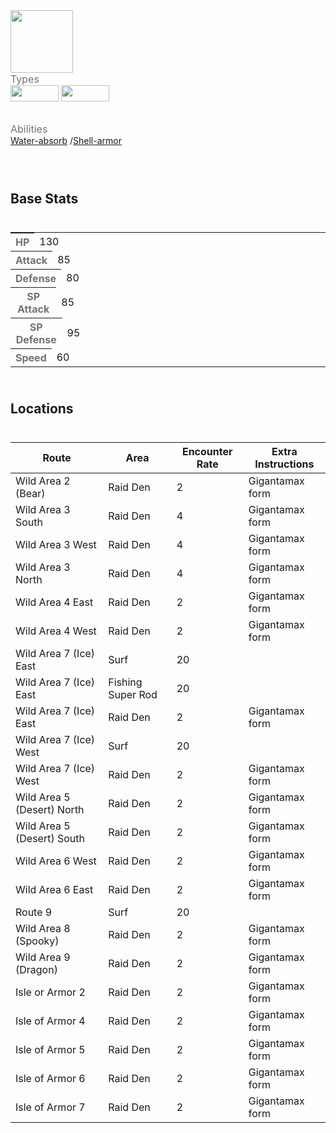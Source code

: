 <div class="pokemon-attribute-container">
  <img src="../../img/pokemon/lapras.png" width="100"/>

  <div style="display: grid; grid-template-rows: 1fr 1fr 1fr; row-gap: 0.5rem;">
    <div class="pokemon-attribute">
      <p style="color: #737373; margin: 0px; font-weight: normal; font-size: 16px; align-self: center;">Types</p>
      <div class="attribute-value" style="column-gap: 0.5rem;">
        <img src='../../img/types/water.png' style='width: 77px; height: 26px;'/>
        <img src='../../img/types/ice.png' style='width: 77px; height: 26px;'/>
      </div>
    </div>
    <div class="pokemon-attribute">
      <p style="color: #737373; margin: 0px;  font-weight: normal; font-size:16px; align-self: center;">Abilities</p>
      <div class="attribute-value">
        <a href='' title="Whenever a water-type move hits this Pokemon, it heals for 1/4 of its maximum HP, negating any other effect on it.  Water moves will ignore this Pokemon's substitute.">Water-absorb</a>
        /<a href='' title="Moves cannot score critical hits against this Pokemon.  This ability functions identically to battle armor.">Shell-armor</a>
      </div>
    </div>
    <div style="display: none;" class="hidden-pokemon-attribute">
      <p style="color: #737373; margin: 0px;  font-weight: normal; font-size:15px; align-self: center;">Hidden Ability</p>
      <div class="attribute-value">
        
      </div>
    </div>
  </div>
</div>

## Base Stats
<table style="width: 100%">
  <tbody style="width: 100%;">
    <tr style="display: flex; align-items: center;">
      <th style="color: #737373;" >HP</th>
      <td style="border-top: none; width: 70px">130</td>
      <td style="width: 100%; min-width: 450px; border-top: none;">
        <div style="width: 50%;" class="ranking-bar rank-6">
        </div>
      </td>
    </tr>
    <tr style="display: flex; align-items: center;">
      <th style="color: #737373;">Attack</th>
      <td style="border-top: none; width: 70px">85</td>
      <td style="width: 100%; min-width: 450px; border-top: none;">
        <div style="width: 33%;" class="ranking-bar rank-4">
        </div>
      </td>
    </tr>
    <tr style="display: flex; align-items: center;">
      <th style="color: #737373;">Defense</th>
      <td style="border-top: none; width: 70px">80</td>
      <td style="width: 100%; min-width: 450px; border-top: none;">
        <div style="width: 31%;" class="ranking-bar rank-4">
        </div>
      </td>
    </tr>
    <tr style="display: flex; align-items: center;">
      <th style="color: #737373;">SP Attack</th>
      <td style="border-top: none; width: 70px">85</td>
      <td style="width: 100%; min-width: 450px; border-top: none;">
        <div style="width: 33%;" class="ranking-bar rank-4">
        </div>
      </td>
    </tr>
    <tr style="display: flex; align-items: center;">
      <th style="color: #737373;">SP Defense</th>
      <td style="border-top: none; width: 70px">95</td>
      <td style="width: 100%; min-width: 450px; border-top: none;">
        <div style="width: 37%;" class="ranking-bar rank-4">
        </div>
      </td>
    </tr>
    <tr style="display: flex; align-items: center;">
      <th style="color: #737373;">Speed</th>
      <td style="border-top: none; width: 70px">60</td>
      <td style="width: 100%; min-width: 450px; border-top: none;">
        <div style="width: 23%;" class="ranking-bar rank-3">
        </div>
      </td>
    </tr>
  </tbody>
</table>



## Locations
| Route                      | Area                | Encounter Rate | Extra Instructions |
| -------------------------- | ------------------- | -------------- | ------------------ |
| Wild Area 2 (Bear)         | Raid Den            | 2              | Gigantamax form    |
| Wild Area 3 South          | Raid Den            | 4              | Gigantamax form    |
| Wild Area 3 West           | Raid Den            | 4              | Gigantamax form    |
| Wild Area 3 North          | Raid Den            | 4              | Gigantamax form    |
| Wild Area 4 East           | Raid Den            | 2              | Gigantamax form    |
| Wild Area 4 West           | Raid Den            | 2              | Gigantamax form    |
| Wild Area 7 (Ice) East     | Surf                | 20             |                    |
| Wild Area 7 (Ice) East     | Fishing   Super Rod | 20             |                    |
| Wild Area 7 (Ice) East     | Raid Den            | 2              | Gigantamax form    |
| Wild Area 7 (Ice) West     | Surf                | 20             |                    |
| Wild Area 7 (Ice) West     | Raid Den            | 2              | Gigantamax form    |
| Wild Area 5 (Desert) North | Raid Den            | 2              | Gigantamax form    |
| Wild Area 5 (Desert) South | Raid Den            | 2              | Gigantamax form    |
| Wild Area 6 West           | Raid Den            | 2              | Gigantamax form    |
| Wild Area 6 East           | Raid Den            | 2              | Gigantamax form    |
| Route 9                    | Surf                | 20             |                    |
| Wild Area 8 (Spooky)       | Raid Den            | 2              | Gigantamax form    |
| Wild Area 9 (Dragon)       | Raid Den            | 2              | Gigantamax form    |
| Isle or Armor 2            | Raid Den            | 2              | Gigantamax form    |
| Isle of Armor 4            | Raid Den            | 2              | Gigantamax form    |
| Isle of Armor 5            | Raid Den            | 2              | Gigantamax form    |
| Isle of Armor 6            | Raid Den            | 2              | Gigantamax form    |
| Isle of Armor 7            | Raid Den            | 2              | Gigantamax form    |
        

